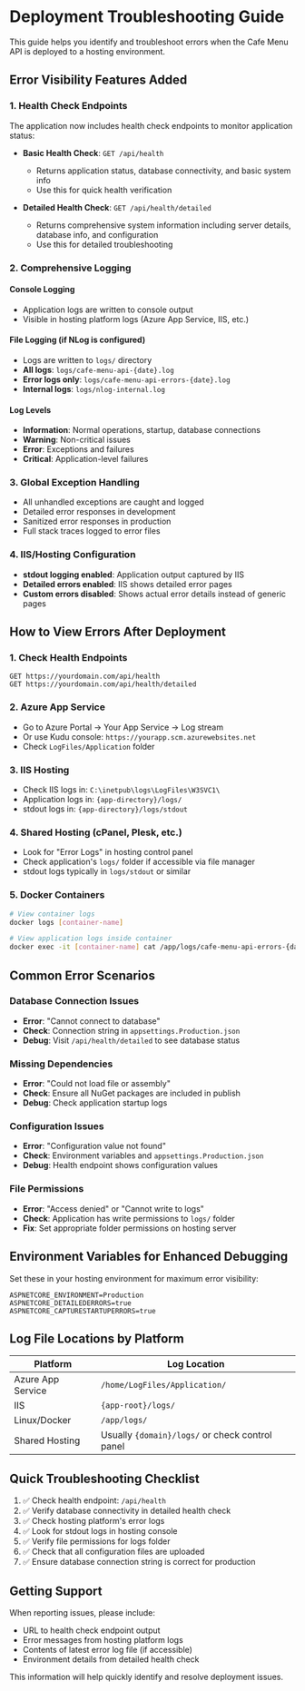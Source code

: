 # Deployment Troubleshooting Guide

This guide helps you identify and troubleshoot errors when the Cafe Menu API is deployed to a hosting environment.

## Error Visibility Features Added

### 1. Health Check Endpoints
The application now includes health check endpoints to monitor application status:

- **Basic Health Check**: `GET /api/health`
  - Returns application status, database connectivity, and basic system info
  - Use this for quick health verification

- **Detailed Health Check**: `GET /api/health/detailed`
  - Returns comprehensive system information including server details, database info, and configuration
  - Use this for detailed troubleshooting

### 2. Comprehensive Logging

#### Console Logging
- Application logs are written to console output
- Visible in hosting platform logs (Azure App Service, IIS, etc.)

#### File Logging (if NLog is configured)
- Logs are written to `logs/` directory
- **All logs**: `logs/cafe-menu-api-{date}.log`
- **Error logs only**: `logs/cafe-menu-api-errors-{date}.log`
- **Internal logs**: `logs/nlog-internal.log`

#### Log Levels
- **Information**: Normal operations, startup, database connections
- **Warning**: Non-critical issues
- **Error**: Exceptions and failures
- **Critical**: Application-level failures

### 3. Global Exception Handling
- All unhandled exceptions are caught and logged
- Detailed error responses in development
- Sanitized error responses in production
- Full stack traces logged to error files

### 4. IIS/Hosting Configuration
- **stdout logging enabled**: Application output captured by IIS
- **Detailed errors enabled**: IIS shows detailed error pages
- **Custom errors disabled**: Shows actual error details instead of generic pages

## How to View Errors After Deployment

### 1. Check Health Endpoints
```
GET https://yourdomain.com/api/health
GET https://yourdomain.com/api/health/detailed
```

### 2. Azure App Service
- Go to Azure Portal → Your App Service → Log stream
- Or use Kudu console: `https://yourapp.scm.azurewebsites.net`
- Check `LogFiles/Application` folder

### 3. IIS Hosting
- Check IIS logs in: `C:\inetpub\logs\LogFiles\W3SVC1\`
- Application logs in: `{app-directory}/logs/`
- stdout logs in: `{app-directory}/logs/stdout`

### 4. Shared Hosting (cPanel, Plesk, etc.)
- Look for "Error Logs" in hosting control panel
- Check application's `logs/` folder if accessible via file manager
- stdout logs typically in `logs/stdout` or similar

### 5. Docker Containers
```bash
# View container logs
docker logs [container-name]

# View application logs inside container
docker exec -it [container-name] cat /app/logs/cafe-menu-api-errors-{date}.log
```

## Common Error Scenarios

### Database Connection Issues
- **Error**: "Cannot connect to database"
- **Check**: Connection string in `appsettings.Production.json`
- **Debug**: Visit `/api/health/detailed` to see database status

### Missing Dependencies
- **Error**: "Could not load file or assembly"
- **Check**: Ensure all NuGet packages are included in publish
- **Debug**: Check application startup logs

### Configuration Issues
- **Error**: "Configuration value not found"
- **Check**: Environment variables and `appsettings.Production.json`
- **Debug**: Health endpoint shows configuration values

### File Permissions
- **Error**: "Access denied" or "Cannot write to logs"
- **Check**: Application has write permissions to `logs/` folder
- **Fix**: Set appropriate folder permissions on hosting server

## Environment Variables for Enhanced Debugging

Set these in your hosting environment for maximum error visibility:

```
ASPNETCORE_ENVIRONMENT=Production
ASPNETCORE_DETAILEDERRORS=true
ASPNETCORE_CAPTURESTARTUPERRORS=true
```

## Log File Locations by Platform

| Platform | Log Location |
|----------|-------------|
| Azure App Service | `/home/LogFiles/Application/` |
| IIS | `{app-root}/logs/` |
| Linux/Docker | `/app/logs/` |
| Shared Hosting | Usually `{domain}/logs/` or check control panel |

## Quick Troubleshooting Checklist

1. ✅ Check health endpoint: `/api/health`
2. ✅ Verify database connectivity in detailed health check
3. ✅ Check hosting platform's error logs
4. ✅ Look for stdout logs in hosting console
5. ✅ Verify file permissions for logs folder
6. ✅ Check that all configuration files are uploaded
7. ✅ Ensure database connection string is correct for production

## Getting Support

When reporting issues, please include:
- URL to health check endpoint output
- Error messages from hosting platform logs
- Contents of latest error log file (if accessible)
- Environment details from detailed health check

This information will help quickly identify and resolve deployment issues. 